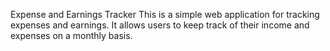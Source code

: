 Expense and Earnings Tracker
This is a simple web application for tracking expenses and earnings. It allows users to keep track of their income and expenses on a monthly basis.